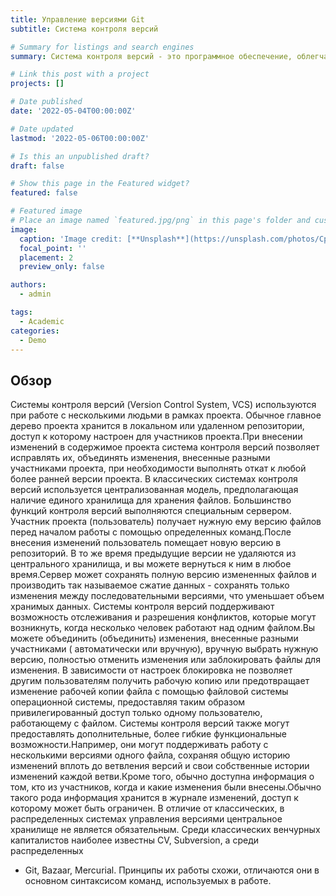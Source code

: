 ```yaml
---
title: Управление версиями Git
subtitle: Система контроля версий

# Summary for listings and search engines
summary: Система контроля версий - это программное обеспечение, облегчающее работу с изменяющейся информацией.

# Link this post with a project
projects: []

# Date published
date: '2022-05-04T00:00:00Z'

# Date updated
lastmod: '2022-05-06T00:00:00Z'

# Is this an unpublished draft?
draft: false

# Show this page in the Featured widget?
featured: false

# Featured image
# Place an image named `featured.jpg/png` in this page's folder and customize its options here.
image:
  caption: 'Image credit: [**Unsplash**](https://unsplash.com/photos/CpkOjOcXdUY)'
  focal_point: ''
  placement: 2
  preview_only: false

authors:
  - admin

tags:
  - Academic 
categories:
  - Demo
---
```


## Обзор

Системы контроля версий (Version Control System, VCS) используются при работе с несколькими
людьми в рамках проекта.
Обычное главное дерево проекта хранится в локальном или удаленном репозитории, доступ к которому настроен для участников проекта.При
внесении изменений в содержимое проекта система контроля версий
позволяет исправлять их, объединять изменения, внесенные разными участниками проекта,
при необходимости выполнять откат к любой более ранней версии проекта.
В классических системах контроля версий используется централизованная модель,
предполагающая наличие единого хранилища для хранения файлов.
Большинство функций контроля версий выполняются специальным сервером.
Участник проекта (пользователь)
получает нужную ему версию файлов перед началом работы с помощью определенных команд.После внесения изменений пользователь
помещает новую версию в репозиторий. В то же время предыдущие версии не удаляются
из центрального хранилища, и вы можете вернуться к ним в любое время.Сервер может
сохранять полную версию измененных файлов и производить так называемое
сжатие данных - сохранять только изменения между последовательными версиями, что
уменьшает объем хранимых данных.
Системы контроля версий поддерживают возможность отслеживания и разрешения
конфликтов, которые могут возникнуть, когда несколько человек работают над одним
файлом.Вы можете объединить (объединить) изменения, внесенные разными участниками (
автоматически или вручную), вручную выбрать нужную версию, полностью отменить изменения
или заблокировать файлы для изменения. В зависимости от настроек блокировка не
позволяет другим пользователям получить рабочую копию или предотвращает изменение
рабочей копии файла с помощью файловой системы операционной системы,
предоставляя таким образом привилегированный доступ только одному пользователю, работающему с файлом.
Системы контроля версий также могут предоставлять дополнительные, более гибкие
функциональные возможности.Например, они могут поддерживать работу с несколькими
версиями одного файла, сохраняя общую историю изменений вплоть до ветвления
версий и свои собственные истории изменений каждой ветви.Кроме того,
обычно доступна информация о том, кто из участников, когда и какие изменения были внесены.Обычно
такого рода информация хранится в журнале изменений, доступ к которому может быть ограничен.
В отличие от классических, в распределенных системах управления версиями центральное
хранилище не является обязательным.
Среди классических венчурных капиталистов наиболее известны CV, Subversion, а среди распределенных
- Git, Bazaar, Mercurial. Принципы их работы схожи, отличаются они
в основном синтаксисом команд, используемых в работе.

